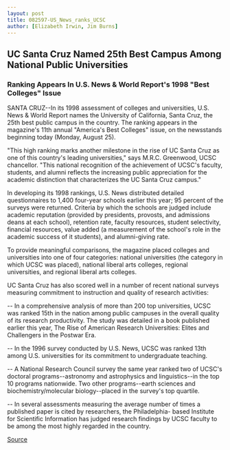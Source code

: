 ```yaml
---
layout: post
title: 082597-US_News_ranks_UCSC
author: [Elizabeth Irwin, Jim Burns]
---
```


## UC Santa Cruz Named 25th Best Campus Among National Public Universities

### Ranking Appears In U.S. News & World Report's 1998 "Best Colleges" Issue

SANTA CRUZ--In its 1998 assessment of colleges and universities,  U.S. News & World Report names the University of California, Santa  Cruz, the 25th best public campus in the country. The ranking  appears in the magazine's 11th annual "America's Best Colleges"  issue, on the newsstands beginning today (Monday, August 25).

"This high ranking marks another milestone in the rise of UC Santa Cruz as one of this country's leading universities," says  M.R.C. Greenwood, UCSC chancellor. "This national recognition of the  achievement of UCSC's faculty, students, and alumni reflects the  increasing public appreciation for the academic distinction that  characterizes the UC Santa Cruz campus."

In developing its 1998 rankings, U.S. News distributed detailed  questionnaires to 1,400 four-year schools earlier this year; 95 percent of the surveys were returned. Criteria by which the  schools are judged include academic reputation (provided by  presidents, provosts, and admissions deans at each school),  retention rate, faculty resources, student selectivity, financial  resources, value added (a measurement of the school's role in the  academic success of it students), and alumni-giving rate.

To provide meaningful comparisons, the magazine placed  colleges and universities into one of four categories: national  universities (the category in which UCSC was placed), national  liberal arts colleges, regional universities, and regional liberal arts  colleges.

UC Santa Cruz has also scored well in a number of recent  national surveys measuring commitment to instruction and quality  of research activities:

\-- In a comprehensive analysis of more than 200 top  universities, UCSC was ranked 15th in the nation among public  campuses in the overall quality of its research productivity. The  study was detailed in a book published earlier this year, The Rise of  American Research Universities: Elites and Challengers in the  Postwar Era.

\-- In the 1996 survey conducted by U.S. News, UCSC was ranked  13th among U.S. universities for its commitment to undergraduate  teaching.

\-- A National Research Council survey the same year ranked  two of UCSC's doctoral programs--astronomy and astrophysics and  linguistics--in the top 10 programs nationwide. Two  other programs--earth sciences and biochemistry/molecular  biology--placed in the survey's top quartile.

\-- In several assessments measuring the average number of  times a published paper is cited by researchers, the Philadelphia- based Institute for Scientific Information has judged research  findings by UCSC faculty to be among the most highly regarded in the  country.

[Source](http://www1.ucsc.edu/news_events/press_releases/archive/97-98/08-97/082597-US_News_ranks_UCSC.html "Permalink to 082597-US_News_ranks_UCSC")